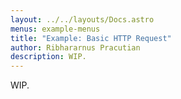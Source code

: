 ```yaml
---
layout: ../../layouts/Docs.astro
menus: example-menus
title: "Example: Basic HTTP Request"
author: Ribhararnus Pracutian
description: WIP.
---
```


WIP.
